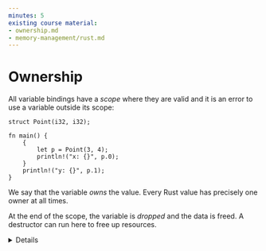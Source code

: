 ```yaml
---
minutes: 5
existing course material:
- ownership.md
- memory-management/rust.md
---
```


# Ownership

All variable bindings have a _scope_ where they are valid and it is an error to
use a variable outside its scope:

<!-- mdbook-xgettext: skip -->
```rust,editable,compile_fail
struct Point(i32, i32);

fn main() {
    {
        let p = Point(3, 4);
        println!("x: {}", p.0);
    }
    println!("y: {}", p.1);
}
```

We say that the variable _owns_ the value. Every Rust value has precisely one
owner at all times.

At the end of the scope, the variable is _dropped_ and the data is freed.
A destructor can run here to free up resources.

<details>

Students familiar with garbage-collection implementations will know that a
garbage collector starts with a set of "roots" to find all reachable memory.
Rust's "single owner" principle is a similar idea.

</details>
